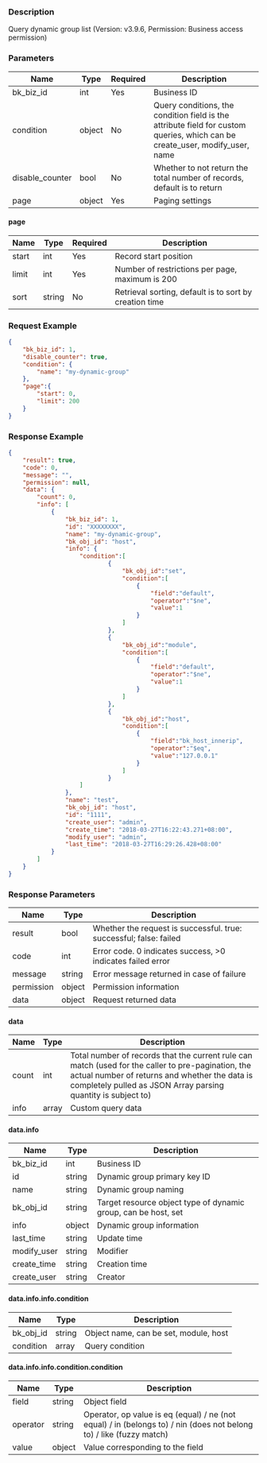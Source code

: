 ### Description

Query dynamic group list (Version: v3.9.6, Permission: Business access permission)

### Parameters

| Name            | Type   | Required | Description                                                                                                                  |
|-----------------|--------|----------|------------------------------------------------------------------------------------------------------------------------------|
| bk_biz_id       | int    | Yes      | Business ID                                                                                                                  |
| condition       | object | No       | Query conditions, the condition field is the attribute field for custom queries, which can be create_user, modify_user, name |
| disable_counter | bool   | No       | Whether to not return the total number of records, default is to return                                                      |
| page            | object | Yes      | Paging settings                                                                                                              |

#### page

| Name  | Type   | Required | Description                                            |
|-------|--------|----------|--------------------------------------------------------|
| start | int    | Yes      | Record start position                                  |
| limit | int    | Yes      | Number of restrictions per page, maximum is 200        |
| sort  | string | No       | Retrieval sorting, default is to sort by creation time |

### Request Example

```json
{
    "bk_biz_id": 1,
    "disable_counter": true,
    "condition": {
        "name": "my-dynamic-group"
    },
    "page":{
        "start": 0,
        "limit": 200
    }
}
```

### Response Example

```json
{
    "result": true,
    "code": 0,
    "message": "",
    "permission": null,
    "data": {
        "count": 0,
        "info": [
            {
                "bk_biz_id": 1,
                "id": "XXXXXXXX",
                "name": "my-dynamic-group",
                "bk_obj_id": "host",
                "info": {
                    "condition":[
                			{
                				"bk_obj_id":"set",
                				"condition":[
                					{
                						"field":"default",
                						"operator":"$ne",
                						"value":1
                					}
                				]
                			},
                			{
                				"bk_obj_id":"module",
                				"condition":[
                					{
                						"field":"default",
                						"operator":"$ne",
                						"value":1
                					}
                				]
                			},
                			{
                				"bk_obj_id":"host",
                				"condition":[
                					{
                						"field":"bk_host_innerip",
                						"operator":"$eq",
                						"value":"127.0.0.1"
                					}
                				]
                			}
                    ]
                },
                "name": "test",
                "bk_obj_id": "host",
                "id": "1111",
                "create_user": "admin",
                "create_time": "2018-03-27T16:22:43.271+08:00",
                "modify_user": "admin",
                "last_time": "2018-03-27T16:29:26.428+08:00"
            }
        ]
    }
}
```

### Response Parameters

| Name       | Type   | Description                                                        |
|------------|--------|--------------------------------------------------------------------|
| result     | bool   | Whether the request is successful. true: successful; false: failed |
| code       | int    | Error code. 0 indicates success, >0 indicates failed error         |
| message    | string | Error message returned in case of failure                          |
| permission | object | Permission information                                             |
| data       | object | Request returned data                                              |

#### data

| Name  | Type  | Description                                                                                                                                                                                                          |
|-------|-------|----------------------------------------------------------------------------------------------------------------------------------------------------------------------------------------------------------------------|
| count | int   | Total number of records that the current rule can match (used for the caller to pre-pagination, the actual number of returns and whether the data is completely pulled as JSON Array parsing quantity is subject to) |
| info  | array | Custom query data                                                                                                                                                                                                    |

#### data.info

| Name        | Type   | Description                                                    |
|-------------|--------|----------------------------------------------------------------|
| bk_biz_id   | int    | Business ID                                                    |
| id          | string | Dynamic group primary key ID                                   |
| name        | string | Dynamic group naming                                           |
| bk_obj_id   | string | Target resource object type of dynamic group, can be host, set |
| info        | object | Dynamic group information                                      |
| last_time   | string | Update time                                                    |
| modify_user | string | Modifier                                                       |
| create_time | string | Creation time                                                  |
| create_user | string | Creator                                                        |

#### data.info.info.condition

| Name      | Type   | Description                           |
|-----------|--------|---------------------------------------|
| bk_obj_id | string | Object name, can be set, module, host |
| condition | array  | Query condition                       |

#### data.info.info.condition.condition

| Name     | Type   | Description                                                                                                         |
|----------|--------|---------------------------------------------------------------------------------------------------------------------|
| field    | string | Object field                                                                                                        |
| operator | string | Operator, op value is eq (equal) / ne (not equal) / in (belongs to) / nin (does not belong to) / like (fuzzy match) |
| value    | object | Value corresponding to the field                                                                                    |
